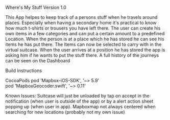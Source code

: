 Where's My Stuff Version 1.0

This App helpes to keep track of a persons stuff when he travels around places.
Especially when having a secondary home it's practical to know how much t-shirts or trousers you have left there. The user can create his own items in a few categories and can put a certain amount to a predefined Location.
When the person is at a place which he has stored he can see his items he has put there. The Items can now be selected to carry with in the virtual suitcase. 
When the user arrives at a position he has stored the app is asking him if he wants to put the stuff there.
A full history of the journeys can be seen on the Dashboard

Build Instructions

CocoaPods
   pod 'Mapbox-iOS-SDK', '\~> 5.9'                                               
   pod 'MapboxGeocoder.swift', '\~> 0.11'


Known Issues:
Suitcase will just be unloaded by tap on accept in the notification (when user is outside of the app) or by a alert action sheet popping up (when user in app).
Mapboxmap not always centered when searching for new locations (probably not my own issue)
